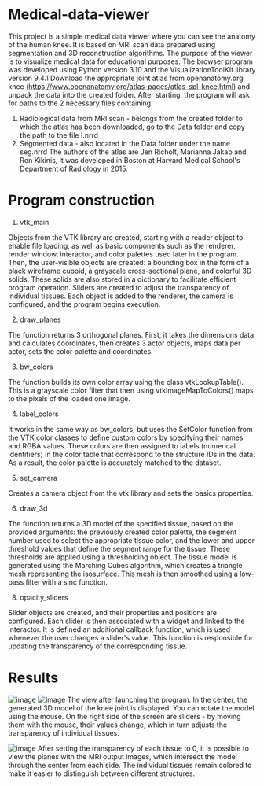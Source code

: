 # Medical-data-viewer
This project is a simple medical data viewer where you can see the anatomy of the human knee. It is based on MRI scan data prepared using segmentation and 3D reconstruction algorithms. The purpose of the viewer is to visualize medical data for educational purposes.
The browser program was developed using Python version 3.10 and the VisualizationToolKit library version 9.4.1 Download the appropriate joint atlas from openanatomy.org knee (https://www.openanatomy.org/atlas-pages/atlas-spl-knee.html) and unpack the data into the created folder. After starting, the program will ask for paths to the 2 necessary files containing:
1) Radiological data from MRI scan - belongs from the created folder to which the atlas has been downloaded, go to the Data folder and copy the path to the file I.nrrd
2) Segmented data - also located in the Data folder under the name seg.nrrd
The authors of the atlas are Jen Richolt, Marianna Jakab and Ron Kikinis, it was developed in Boston at Harvard Medical School's Department of Radiology in 2015.

# Program construction
1. vtk_main

Objects from the VTK library are created, starting with a reader object to enable file loading, as well as basic components such as the renderer, render window, interactor, and color palettes used later in the program. Then, the user-visible objects are created: a bounding box in the form of a black wireframe cuboid, a grayscale cross-sectional plane, and colorful 3D solids. These solids are also stored in a dictionary to facilitate efficient program operation. Sliders are created to adjust the transparency of individual tissues. Each object is added to the renderer, the camera is configured, and the program begins execution.

2. draw_planes

The function returns 3 orthogonal planes. First, it takes the dimensions data and calculates coordinates, then creates 3 actor objects, maps data per actor, sets the color palette and coordinates.

3. bw_colors

The function builds its own color array using the class vtkLookupTable(). This is a grayscale color filter that then using vtkImageMapToColors() maps to the pixels of the loaded one image.

4. label_colors

It works in the same way as bw_colors, but uses the SetColor function from the VTK color classes to define custom colors by specifying their names and RGBA values. These colors are then assigned to labels (numerical identifiers) in the color table that correspond to the structure IDs in the data. As a result, the color palette is accurately matched to the dataset.

5. set_camera

Creates a camera object from the vtk library and sets the basics properties.

6. draw_3d

The function returns a 3D model of the specified tissue, based on the provided arguments: the previously created color palette, the segment number used to select the appropriate tissue color, and the lower and upper threshold values that define the segment range for the tissue. These thresholds are applied using a thresholding object. The tissue model is generated using the Marching Cubes algorithm, which creates a triangle mesh representing the isosurface. This mesh is then smoothed using a low-pass filter with a sinc function.

8. opacity_sliders

Slider objects are created, and their properties and positions are configured. Each slider is then associated with a widget and linked to the interactor. It is defined an additional callback function, which is used whenever the user changes a slider's value. This function is responsible for updating the transparency of the corresponding tissue.

# Results
![image](https://github.com/user-attachments/assets/1352be39-ee1c-4e4f-a467-2b5964da581a)
![image](https://github.com/user-attachments/assets/8bc18989-5277-4dad-801a-a299d97b93ce)
The view after launching the program. In the center, the generated 3D model of the knee joint is displayed. You can rotate the model using the mouse. On the right side of the screen are sliders - by moving them with the mouse, their values change, which in turn adjusts the transparency of individual tissues.

![image](https://github.com/user-attachments/assets/9fb66b99-c417-4abd-944e-000a8d73ffb4)
After setting the transparency of each tissue to 0, it is possible to view the planes with the MRI output images, which intersect the model through the center from each side. The individual tissues remain colored to make it easier to distinguish between different structures.




